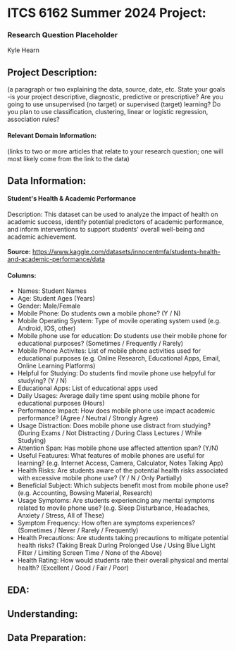 # ITCS 6162 Summer 2024 Project:
### Research Question Placeholder
Kyle Hearn
## Project Description:
(a paragraph or two explaining the data, source, date, etc. State your goals -is your project descriptive, diagnostic, predictive or prescriptive?  Are you going to use unsupervised (no target) or supervised (target) learning?  Do you plan to use classification, clustering, linear or logistic regression, association rules?
#### Relevant Domain Information:
(links to two or more articles that relate to your research question; one will most likely come from the link to the data)
## Data Information:
#### Student's Health & Academic Performance
Description: This dataset can be used to analyze the impact of health on academic success, identify potential predictors of academic performance, and inform interventions to support students' overall well-being and academic achievement. \
\
**Source:** https://www.kaggle.com/datasets/innocentmfa/students-health-and-academic-performance/data
#### Columns:
- Names: Student Names
- Age: Student Ages (Years)
- Gender: Male/Female
- Mobile Phone: Do students own a mobile phone? (Y / N)
- Mobile Operating System: Type of movile operating system used (e.g. Android, IOS, other)
- Mobile phone use for education: Do students use their mobile phone for educational purposes? (Sometimes / Frequently / Rarely)
- Mobile Phone Activites: List of mobile phone activities used for educational purposes (e.g. Online Research, Educational Apps, Email, Online Learning Platforms)
- Helpful for Studying: Do students find movile phone use helpyful for studying? (Y / N)
- Educational Apps: List of educational apps used
- Daily Usages: Average daily time spent using mobile phone for educational purposes (Hours)
- Performance Impact: How does mobile phone use impact academic performance? (Agree / Neutral / Strongly Agree)
- Usage Distraction: Does mobile phone use distract from studying? (During Exams / Not Distracting / During Class Lectures / While Studying)
- Attention Span: Has mobile phone use affected attention span? (Y/N)
- Useful Featuures: What features of mobile phones are useful for learning? (e.g. Internet Access, Camera, Calculator, Notes Taking App)
- Health Risks: Are students aware of the potential health risks associated with excessive mobile phone use? (Y / N / Only Partially)
- Beneficial Subject: Which subjects benefit most from mobile phone use? (e.g. Accounting, Bowsing Material, Research)
- Usage Symptoms: Are students experiencing any mental symptoms related to movile phone use? (e.g. Sleep Disturbance, Headaches, Anxiety / Stress, All of These)
- Symptom Frequency: How often are symptoms experiences? (Sometimes / Never / Rarely / Frequently)
- Health Precautions: Are students taking precautions to mitigate potential health risks? (Taking Break During Prolonged Use / Using Blue Light Filter / Limiting Screen Time / None of the Above)
- Health Rating: How would students rate their overall physical and mental health? (Excellent / Good / Fair / Poor)
## EDA:
## Understanding:
## Data Preparation:
